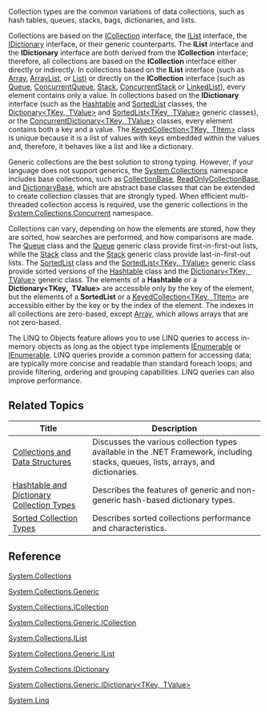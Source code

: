 Collection types are the common variations of data collections, such as hash tables, queues, stacks, bags, dictionaries, and lists.

Collections are based on the [ICollection](https://dotnet.github.io/api/System.Collections.ICollection.html) interface, the [IList](https://dotnet.github.io/api/System.Collections.IList.html) interface, the [IDictionary](https://dotnet.github.io/api/System.Collections.IDictionary.html) interface, or their generic counterparts. The **IList** interface and the **IDictionary** interface are both derived from the **ICollection** interface; therefore, all collections are based on the **ICollection** interface either directly or indirectly. In collections based on the **IList** interface (such as [Array](https://dotnet.github.io/api/System.Array.html), [ArrayList](https://dotnet.github.io/api/System.Collections.ArrayList.html), or [List<T>)](https://dotnet.github.io/api/System.Collections.Generic.List%601.html) or directly on the **ICollection** interface (such as [Queue](https://dotnet.github.io/api/System.Collections.Queue.html), [ConcurrentQueue<T>](https://dotnet.github.io/api/System.Collections.Concurrent.ConcurrentQueue%601.html), [Stack](https://dotnet.github.io/api/System.Collections.Stack.html), [ConcurrentStack<T>](https://dotnet.github.io/api/System.Collections.Concurrent.ConcurrentStack%601.html) or [LinkedList<T>](https://dotnet.github.io/api/System.Collections.Generic.LinkedList%601.html)), every element contains only a value. In collections based on the **IDictionary** interface (such as the [Hashtable](https://dotnet.github.io/api/System.Collections.Hashtable.html) and [SortedList](https://dotnet.github.io/api/System.Collections.SortedList.html) classes, the [Dictionary<TKey, TValue>](https://dotnet.github.io/api/System.Collections.Generic.Dictionary%602.html) and [SortedList<TKey, TValue>](https://dotnet.github.io/api/System.Collections.Generic.SortedList%602.html) generic classes), or the [ConcurrentDictionary<TKey, TValue>](https://dotnet.github.io/api/System.Collections.Concurrent.ConcurrentDictionary%602.html) classes, every element contains both a key and a value. The [KeyedCollection<TKey, TItem>](https://dotnet.github.io/api/System.Collections.ObjectModel.KeyedCollection%602.html) class is unique because it is a list of values with keys embedded within the values and, therefore, it behaves like a list and like a dictionary.

Generic collections are the best solution to strong typing. However, if your language does not support generics, the [System.Collections](https://dotnet.github.io/api/System.Collections.html) namespace includes base collections, such as [CollectionBase](https://dotnet.github.io/api/System.Collections.CollectionBase.html), [ReadOnlyCollectionBase](https://dotnet.github.io/api/System.Collections.ReadOnlyCollectionBase.html), and [DictionaryBase](https://dotnet.github.io/api/System.Collections.DictionaryBase.html), which are abstract base classes that can be extended to create collection classes that are strongly typed. When efficient multi-threaded collection access is required, use the generic collections in the [System.Collections.Concurrent](https://dotnet.github.io/api/System.Collections.Concurrent.html) namespace.

Collections can vary, depending on how the elements are stored, how they are sorted, how searches are performed, and how comparisons are made. The [Queue](https://dotnet.github.io/api/System.Collections.Queue.html) class and the [Queue<T>](https://dotnet.github.io/api/System.Collections.Generic.Queue%601.html) generic class provide first-in-first-out lists, while the [Stack](https://dotnet.github.io/api/System.Collections.Stack.html) class and the [Stack<T>](https://dotnet.github.io/api/System.Collections.Generic.Stack%601.html) generic class provide last-in-first-out lists. The [SortedList](https://dotnet.github.io/api/System.Collections.SortedList.html) class and the [SortedList<TKey, TValue>](https://dotnet.github.io/api/System.Collections.Generic.SortedList%602.html) generic class provide sorted versions of the [Hashtable](https://dotnet.github.io/api/System.Collections.Hashtable.html) class and the [Dictionary<TKey, TValue>](https://dotnet.github.io/api/System.Collections.Generic.Dictionary%602.html) generic class. The elements of a **Hashtable** or a **Dictionary<TKey, TValue>** are accessible only by the key of the element, but the elements of a **SortedList** or a [KeyedCollection<TKey, TItem>](https://dotnet.github.io/api/System.Collections.ObjectModel.KeyedCollection%602.html) are accessible either by the key or by the index of the element. The indexes in all collections are zero-based, except [Array](https://dotnet.github.io/api/System.Array.html), which allows arrays that are not zero-based.

The LINQ to Objects feature allows you to use LINQ queries to access in-memory objects as long as the object type implements [IEnumerable](https://dotnet.github.io/api/System.Collections.IEnumerable.html) or [IEnumerable<T>](https://dotnet.github.io/api/System.Collections.Generic.IEnumerable%601.html). LINQ queries provide a common pattern for accessing data; are typically more concise and readable than standard foreach loops; and provide filtering, ordering and grouping capabilities. LINQ queries can also improve performance.

## Related Topics

Title | Description
----- | -----------
[Collections and Data Structures](Collections-and-Data-Structures.md) | Discusses the various collection types available in the .NET Framework, including stacks, queues, lists, arrays, and dictionaries.
[Hashtable and Dictionary Collection Types](hashtableandDictionaryCollectionTypes.md) | Describes the features of generic and non-generic hash-based dictionary types.
[Sorted Collection Types](sortedCollectionTypes.md) | Describes sorted collections performance and characteristics.

## Reference

[System.Collections](http://dotnet.github.io/api/System.Collections.html)

[System.Collections.Generic](http://dotnet.github.io/api/System.Collections.Generic.html)

[System.Collections.ICollection](https://dotnet.github.io/api/System.Collections.ICollection.html)

[System.Collections.Generic.ICollection<T>](https://dotnet.github.io/api/System.Collections.Generic.ICollection%601.html)

[System.Collections.IList](https://dotnet.github.io/api/System.Collections.IList.html)

[System.Collections.Generic.IList<T>](https://dotnet.github.io/api/System.Collections.Generic.IList%601.html)

[System.Collections.IDictionary](https://dotnet.github.io/api/System.Collections.IDictionary.html)

[System.Collections.Generic.IDictionary<TKey, TValue>](https://dotnet.github.io/api/System.Collections.Generic.IDictionary%602.html)

[System.Linq](http://dotnet.github.io/api/System.Linq.html)
